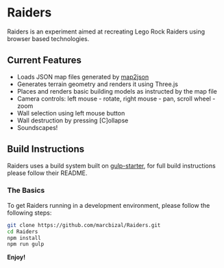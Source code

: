 # Raiders #
Raiders is an experiment aimed at recreating Lego Rock Raiders using browser based technologies.

## Current Features
- Loads JSON map files generated by [map2json](https://github.com/marcbizal/map2json)
- Generates terrain geometry and renders it using Three.js
- Places and renders basic building models as instructed by the map file
- Camera controls: left mouse - rotate, right mouse - pan, scroll wheel - zoom
- Wall selection using left mouse button
- Wall destruction by pressing [C]ollapse
- Soundscapes!

## Build Instructions
Raiders uses a build system built on [gulp-starter](https://github.com/vigetlabs/gulp-starter), for full build instructions please follow their README.

### The Basics
To get Raiders running in a development environment, please follow the following steps:

```bash
git clone https://github.com/marcbizal/Raiders.git
cd Raiders
npm install
npm run gulp
```

**Enjoy!**

